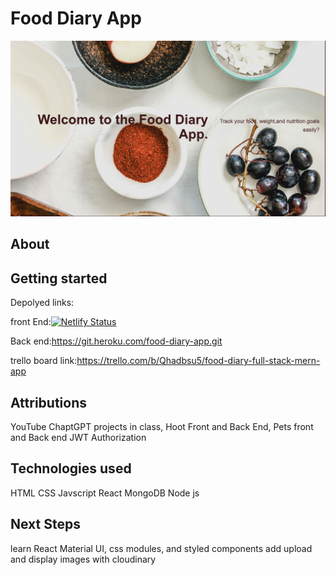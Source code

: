 # Food Diary App
 ![Food Diary Logo](src/assets/images/FoodDiarylogo.png)

## About



## Getting started

Depolyed links:

front End:[![Netlify Status](https://api.netlify.com/api/v1/badges/974df0db-ec3b-435a-9f3c-ea15a188dbdc/deploy-status)](https://app.netlify.com/sites/euphonious-brigadeiros-a25e08/deploys)

Back end:https://git.heroku.com/food-diary-app.git

trello board link:https://trello.com/b/Qhadbsu5/food-diary-full-stack-mern-app

## Attributions
YouTube
ChaptGPT 
projects in class, Hoot Front and Back End, Pets front and Back end
JWT Authorization

## Technologies used
HTML
CSS
Javscript
React
MongoDB
Node js

## Next Steps
learn React Material UI, css modules, and styled components
add upload and display images with cloudinary


